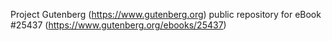 Project Gutenberg (https://www.gutenberg.org) public repository for eBook #25437 (https://www.gutenberg.org/ebooks/25437)

